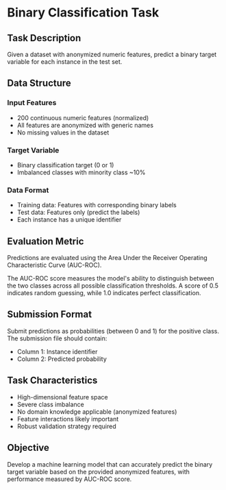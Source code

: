 # Binary Classification Task

## Task Description

Given a dataset with anonymized numeric features, predict a binary target variable for each instance in the test set.

## Data Structure

### Input Features
- 200 continuous numeric features (normalized)
- All features are anonymized with generic names
- No missing values in the dataset

### Target Variable
- Binary classification target (0 or 1)
- Imbalanced classes with minority class ~10%

### Data Format
- Training data: Features with corresponding binary labels
- Test data: Features only (predict the labels)
- Each instance has a unique identifier

## Evaluation Metric

Predictions are evaluated using the Area Under the Receiver Operating Characteristic Curve (AUC-ROC).

The AUC-ROC score measures the model's ability to distinguish between the two classes across all possible classification thresholds. A score of 0.5 indicates random guessing, while 1.0 indicates perfect classification.

## Submission Format

Submit predictions as probabilities (between 0 and 1) for the positive class. The submission file should contain:
- Column 1: Instance identifier
- Column 2: Predicted probability

## Task Characteristics

- High-dimensional feature space
- Severe class imbalance
- No domain knowledge applicable (anonymized features)
- Feature interactions likely important
- Robust validation strategy required

## Objective

Develop a machine learning model that can accurately predict the binary target variable based on the provided anonymized features, with performance measured by AUC-ROC score.
